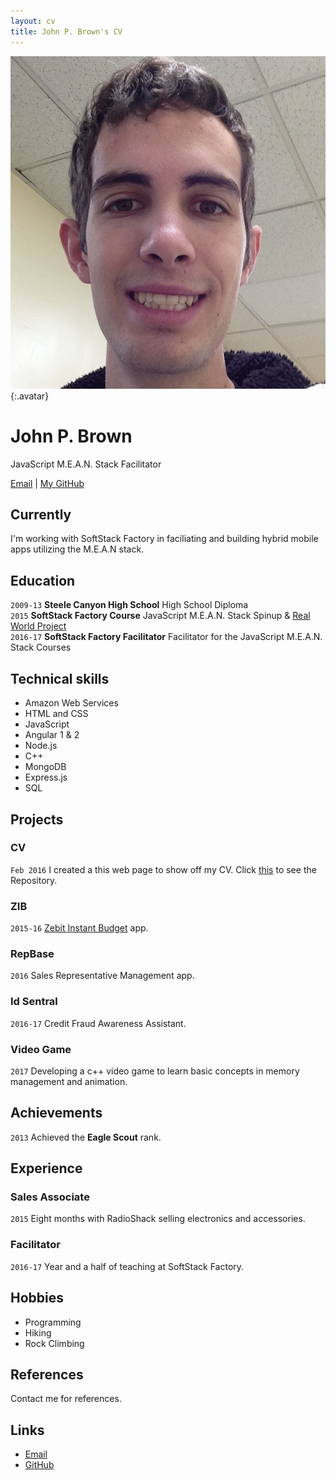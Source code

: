 ```yaml
---
layout: cv
title: John P. Brown's CV
---
```


![John](./media/22.JPEG){:.avatar}

# John P. Brown
JavaScript M.E.A.N. Stack Facilitator
 <!--and Technology aficionado-->

<div id="webaddress">
<i class="fa fa-envelope"></i> <a href="mailto:john.p.brown@outlook.com">Email</a>
|
<i class="fa fa-github"></i> <a href="http://github.com/jbrownssf">My GitHub</a>
<!--|-->
<!--<i class="fa fa-twitter"></i> <a href="http://twitter.com/">mytwitteraccount</a>-->
</div>


## Currently

I'm working with SoftStack Factory in faciliating and building hybrid mobile apps utilizing the M.E.A.N stack.

## Education
`2009-13`
__Steele Canyon High School__ High School Diploma
<br>
`2015`
__SoftStack Factory Course__ JavaScript M.E.A.N. Stack Spinup & <a target="_blank" href="https://app.zebitinstantbudget.com/">Real World Project</a>
<br>
`2016-17`
__SoftStack Factory Facilitator__ Facilitator for the JavaScript M.E.A.N. Stack Courses


## Technical skills
* Amazon Web Services
* HTML and CSS
* JavaScript
* Angular 1 & 2
* Node.js
* C++
* MongoDB
* Express.js
* SQL

## Projects


### CV
`Feb 2016`
I created a this web page to show off my CV. Click <a href="https://github.com/jbrownssf/jbrownssf.github.io" target="_blank">this</a> to see the Repository.

### ZIB
`2015-16`
<a href="https://app.zebitinstantbudget.com" target="_blank">Zebit Instant Budget</a> app.

### RepBase
`2016`
Sales Representative Management app.

### Id Sentral
`2016-17`
Credit Fraud Awareness Assistant.

### Video Game
`2017`
Developing a c++ video game to learn basic concepts in memory management and animation.


## Achievements
`2013`
Achieved the __Eagle Scout__ rank.


## Experience

### Sales Associate
`2015`
Eight months with RadioShack selling electronics and accessories.

### Facilitator
`2016-17`
Year and a half of teaching at SoftStack Factory.

## Hobbies

* Programming
* Hiking
* Rock Climbing
 
## References
Contact me for references.

## Links

* <i class="fa fa-envelope"></i> <a href="mailto:john.p.brown@outlook.com">Email</a><br>
* <i class="fa fa-github"></i> <a href="http://github.com/jbrownssf">GitHub</a><br />
<!--* <i class="fa fa-twitter"></i> <a href="http://twitter.com/">mytwitteraccount</a><br />-->
<!--* <i class="fa fa-stack-overflow"></i> <a href="http://stackoverflow.com/">SO Account</a>-->
<!--* <i class="fa fa-google"></i> <a href="http://scholar.google.com/">scholar</a>-->
